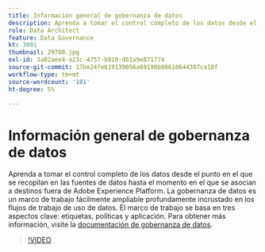 ```yaml
---
title: Información general de gobernanza de datos
description: Aprenda a tomar el control completo de los datos desde el punto en el que se recopilan en las fuentes de datos hasta el momento en el que se asocian a destinos fuera de Adobe Experience Platform.
role: Data Architect
feature: Data Governance
kt: 3991
thumbnail: 29708.jpg
exl-id: 3a02aee4-a23c-4757-b910-d61a9e871774
source-git-commit: 17be24fe619139056a69190b98610644387ca18f
workflow-type: tm+mt
source-wordcount: '101'
ht-degree: 5%

---
```


# Información general de gobernanza de datos

Aprenda a tomar el control completo de los datos desde el punto en el que se recopilan en las fuentes de datos hasta el momento en el que se asocian a destinos fuera de Adobe Experience Platform. La gobernanza de datos es un marco de trabajo fácilmente ampliable profundamente incrustado en los flujos de trabajo de uso de datos. El marco de trabajo se basa en tres aspectos clave: etiquetas, políticas y aplicación. Para obtener más información, visite la [documentación de gobernanza de datos](https://experienceleague.adobe.com/docs/experience-platform/data-governance/home.html?lang=es).

>[!VIDEO](https://video.tv.adobe.com/v/29708?quality=12&learn=on)


